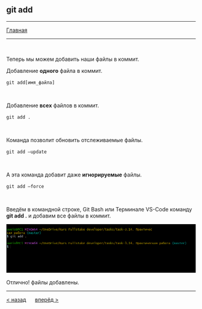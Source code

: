 ## git add
---
[Главная](readme.md)

---
<br>

Теперь мы можем добавить наши файлы в коммит.

Добавление **одного** файла в коммит.
```bash=
git add[имя_файла]
```
<br>

Добавление **всех** файлов в коммит.

```bash=
git add .
```
<br>

Команда позволит обновить отслеживаемые файлы.
```bash=
git add —update
```
<br>

А эта команда добавит даже **игнорируемые** файлы.
```bash=
git add —force 
```
<br>

Bведём в командной строке, Git Bash или Терминале VS-Code команду **git add .** и добавим все файлы в коммит.

![git add](git.add.PNG)

Отлично! файлы добавлены.

---
[ < назад](status.md) &nbsp;&nbsp;&nbsp;&nbsp; [вперёд >](commit.md)